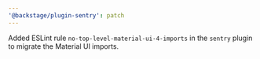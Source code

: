 ```yaml
---
'@backstage/plugin-sentry': patch
---
```


Added ESLint rule `no-top-level-material-ui-4-imports` in the `sentry` plugin to migrate the Material UI imports.
